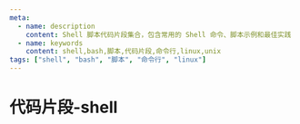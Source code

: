```yaml
---
meta:
  - name: description
    content: Shell 脚本代码片段集合，包含常用的 Shell 命令、脚本示例和最佳实践
  - name: keywords
    content: shell,bash,脚本,代码片段,命令行,linux,unix
tags: ["shell", "bash", "脚本", "命令行", "linux"]
---
```


# 代码片段-shell


<LastPost :random="true" prefix="/snippets/shell" :number="100" />
